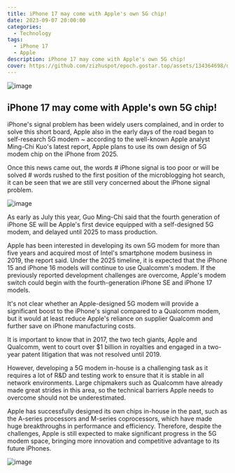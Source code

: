 ```yaml
---
title: iPhone 17 may come with Apple's own 5G chip!
date: 2023-09-07 20:00:00
categories:
  - Technology
tags:
  - iPhone 17
  - Apple
description: iPhone 17 may come with Apple's own 5G chip!
cover: https://github.com/zizhuspot/epoch.gostar.top/assets/134364698/d2ddbd74-8949-4708-b181-fe0df287e916
---
```

![image](https://github.com/zizhuspot/epoch.gostar.top/assets/134364698/7683d0fa-4d34-4a92-8051-33da93d27197)

## iPhone 17 may come with Apple's own 5G chip!

iPhone's signal problem has been widely users complained, and in order to solve this short board, Apple also in the early days of the road began to self-research 5G modem ~ according to the well-known Apple analyst Ming-Chi Kuo's latest report, Apple plans to use its own design of 5G modem chip on the iPhone from 2025.

Once this news came out, the words # iPhone signal is too poor or will be solved # words rushed to the first position of the microblogging hot search, it can be seen that we are still very concerned about the iPhone signal problem.

![image](https://github.com/zizhuspot/epoch.gostar.top/assets/134364698/7500f258-854c-4a3a-ac0b-b1076608a464)

As early as July this year, Guo Ming-Chi said that the fourth generation of iPhone SE will be Apple's first device equipped with a self-designed 5G modem, and delayed until 2025 to mass production.

Apple has been interested in developing its own 5G modem for more than five years and acquired most of Intel's smartphone modem business in 2019, the report said. Under the 2025 timeline, it is expected that the iPhone 15 and iPhone 16 models will continue to use Qualcomm's modem. If the previously reported development challenges are overcome, Apple's modem switch could begin with the fourth-generation iPhone SE and iPhone 17 models.

It's not clear whether an Apple-designed 5G modem will provide a significant boost to the iPhone's signal compared to a Qualcomm modem, but it would at least reduce Apple's reliance on supplier Qualcomm and further save on iPhone manufacturing costs.

It is important to know that in 2017, the two tech giants, Apple and Qualcomm, went to court over $1 billion in royalties and engaged in a two-year patent litigation that was not resolved until 2019.

However, developing a 5G modem in-house is a challenging task as it requires a lot of R&D and testing work to ensure that it is stable in all network environments. Large chipmakers such as Qualcomm have already made great strides in this area, so the technical barriers Apple needs to overcome should not be underestimated.

Apple has successfully designed its own chips in-house in the past, such as the A-series processors and M-series coprocessors, which have made huge breakthroughs in performance and efficiency. Therefore, despite the challenges, Apple is still expected to make significant progress in the 5G modem space, bringing more innovation and competitive advantage to its future iPhones.

![image](https://github.com/zizhuspot/epoch.gostar.top/assets/134364698/18eb08b1-c727-4d40-9cff-64b74cf5e172)
